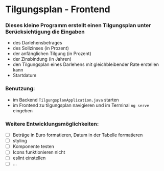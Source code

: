 # Tilgungsplan - Frontend

### Dieses kleine Programm erstellt einen Tilgungsplan unter Berücksichtigung die Eingaben
- des Darlehensbetrages
- des Sollzinses (in Prozent)
- der anfänglichen Tilgung (in Prozent)
- der Zinsbindung (in Jahren)
- den Tilgungsplan eines Darlehens mit gleichbleibender Rate erstellen kann
- Startdatum

### Benutzung:
- im Backend ```TilgungsplanApplication.java``` starten
- im Frontend zu tilgungsplan navigieren und im Terminal ```ng serve``` eingeben

### Weitere Entwicklungsmöglichkeiten:
- [ ] Beträge in Euro formatieren, Datum in der Tabelle formatieren
- [ ] styling
- [ ] Komponente testen
- [ ] Icons funktionieren nicht
- [ ] eslint einstellen
- [ ] ...
